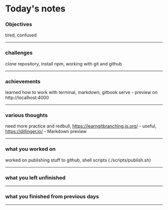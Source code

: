 # Today's notes

###  Objectives

tired, confused
___ 

###  challenges

clone repository, install npm, working with git and github
___ 

###  achievements

learned how to work with terminal, markdown, gitbook serve - preview on http://localhost:4000
___ 

###  various thoughts

need more practice and redbull, https://learngitbranching.js.org/ - useful, https://dillinger.io/ - Markdown preview
___ 

###  what you worked on

worked on publishing stuff to github, shell scripts (./scripts/publish.sh)
___

###  what you left unfinished

___

###  what you finished from previous days

___

